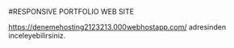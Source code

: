 #RESPONSIVE PORTFOLIO WEB SITE

https://denemehosting2123213.000webhostapp.com/ adresinden inceleyebilirsiniz.
